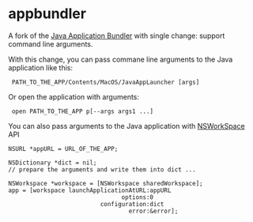 appbundler
=============

A fork of the [Java Application Bundler](https://svn.java.net/svn/appbundler~svn) 
with single change: support command line arguments.

With this change, you can pass commane line arguments to the Java application like this:

     PATH_TO_THE_APP/Contents/MacOS/JavaAppLauncher [args]
     
Or open the application with arguments:

     open PATH_TO_THE_APP p[--args args1 ...]
     
You can also pass arguments to the Java application with [NSWorkSpace](https://developer.apple.com/library/mac/documentation/cocoa/reference/applicationkit/classes/nsworkspace_class/reference/reference.html) API

	NSURL *appURL = URL_OF_THE_APP;
	
    NSDictionary *dict = nil;
	// prepare the arguments and write them into dict ...
	
    NSWorkspace *workspace = [NSWorkspace sharedWorkspace];
    app = [workspace launchApplicationAtURL:appURL
                                    options:0 
                              configuration:dict
                                      error:&error];
